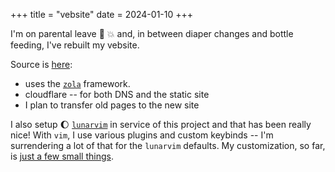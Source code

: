 +++
title = "vebsite"
date = 2024-01-10
+++

I'm on parental leave :baby: :boom:
and, in between diaper changes and bottle feeding,
I've rebuilt my vebsite.

Source is [here](https://github.com/yosemitebandit/vebsite/tree/zola):
- uses the [`zola`](https://www.getzola.org/) framework.
- cloudflare -- for both DNS and the static site
- I plan to transfer old pages to the new site

I also setup :moon: [`lunarvim`](https://www.lunarvim.org/) in service of this project
and that has been really nice!
With `vim`, I use various plugins and custom keybinds --
I'm surrendering a lot of that for the `lunarvim` defaults.
My customization, so far, is [just a few small things](https://github.com/yosemitebandit/dotdotdot/blob/b89a66fcad6d762724ff759a069ee398c1302d4a/lvim-config.lua).
